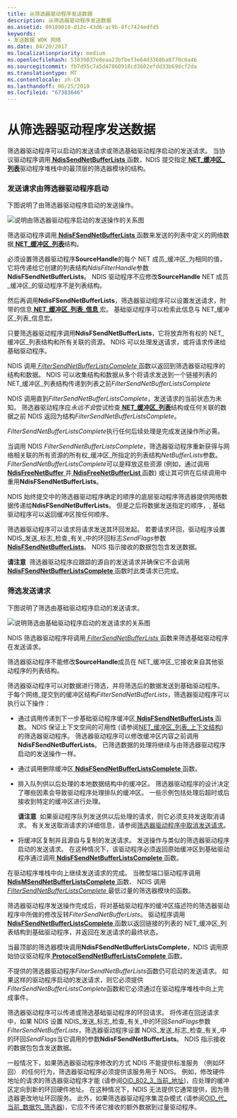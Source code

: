 ```yaml
---
title: 从筛选器驱动程序发送数据
description: 从筛选器驱动程序发送数据
ms.assetid: 09189010-d12c-43d6-ac9b-8fc7424edfd5
keywords:
- 发送数据 WDK 网络
ms.date: 04/20/2017
ms.localizationpriority: medium
ms.openlocfilehash: 53839037e8eaa23bfbef3e64d3368ba8770c6a46
ms.sourcegitcommit: fb7d95c7a5d47860918cd3602efdd33b69dcf2da
ms.translationtype: MT
ms.contentlocale: zh-CN
ms.lasthandoff: 06/25/2019
ms.locfileid: "67383646"
---
```

# <a name="sending-data-from-a-filter-driver"></a>从筛选器驱动程序发送数据





筛选器驱动程序可以启动的发送请求或筛选基础驱动程序启动的发送请求。 当协议驱动程序调用[ **NdisSendNetBufferLists** ](https://docs.microsoft.com/windows-hardware/drivers/ddi/content/ndis/nf-ndis-ndissendnetbufferlists)函数，NDIS 提交指定[ **NET\_缓冲区\_列表**](https://docs.microsoft.com/windows-hardware/drivers/ddi/content/ndis/ns-ndis-_net_buffer_list)驱动程序堆栈中的最顶层的筛选器模块的结构。

### <a name="send-requests-initiated-by-a-filter-driver"></a>发送请求由筛选器驱动程序启动

下图说明了由筛选器驱动程序启动的发送操作。

![说明由筛选器驱动程序启动的发送操作的关系图](images/filtersend.png)

筛选驱动程序调用[ **NdisFSendNetBufferLists** ](https://docs.microsoft.com/windows-hardware/drivers/ddi/content/ndis/nf-ndis-ndisfsendnetbufferlists)函数来发送的列表中定义的网络数据[ **NET\_缓冲区\_列表**](https://docs.microsoft.com/windows-hardware/drivers/ddi/content/ndis/ns-ndis-_net_buffer_list)结构。

必须设置筛选器驱动程序**SourceHandle**的每个 NET 成员\_缓冲区\_为相同的值，它将传递给它创建的列表结构*NdisFilterHandle*参数**NdisFSendNetBufferLists**。 NDIS 驱动程序不应修改**SourceHandle** NET 成员\_缓冲区\_的驱动程序不是列表结构。

然后再调用**NdisFSendNetBufferLists**，筛选器驱动程序可以设置发送请求，附带的信息[ **NET\_缓冲区\_列表\_信息** ](https://docs.microsoft.com/windows-hardware/drivers/network/net-buffer-list-info)宏。 基础驱动程序可以检索此信息与 NET\_缓冲区\_列表\_信息宏。

只要筛选器驱动程序调用**NdisFSendNetBufferLists**，它将放弃所有权的 NET\_缓冲区\_列表结构和所有关联的资源。 NDIS 可以处理发送请求，或将请求传递给基础驱动程序。

NDIS 调用[ *FilterSendNetBufferListsComplete* ](https://docs.microsoft.com/windows-hardware/drivers/ddi/content/ndis/nc-ndis-filter_send_net_buffer_lists_complete)函数以返回到筛选器驱动程序的结构和数据。 NDIS 可以收集结构和数据从多个将请求发送到一个链接列表的 NET\_缓冲区\_列表结构传递到列表之前*FilterSendNetBufferListsComplete*

NDIS 调用直到*FilterSendNetBufferListsComplete*，发送请求的当前状态为未知。 筛选器驱动程序应*永远不会*尝试检查[ **NET\_缓冲区\_列表**](https://docs.microsoft.com/windows-hardware/drivers/ddi/content/ndis/ns-ndis-_net_buffer_list)结构或任何关联的数据之前 NDIS 返回为结构*FilterSendNetBufferListsComplete*。

*FilterSendNetBufferListsComplete*执行任何后续处理是完成发送操作所必需。

当调用 NDIS *FilterSendNetBufferListsComplete*，筛选器驱动程序重新获得与网络相关联的所有资源的所有权\_缓冲区\_所指定的列表结构*NetBufferLists*参数。 *FilterSendNetBufferListsComplete*可以是释放这些资源 (例如，通过调用[ **NdisFreeNetBuffer** ](https://docs.microsoft.com/windows-hardware/drivers/ddi/content/ndis/nf-ndis-ndisfreenetbuffer)并[ **NdisFreeNetBufferList** ](https://docs.microsoft.com/windows-hardware/drivers/ddi/content/ndis/nf-ndis-ndisfreenetbufferlist)函数) 或让其可供在后续调用中重用**NdisFSendNetBufferLists**。

NDIS 始终提交中的筛选器驱动程序确定的顺序的底层驱动程序筛选器提供网络数据传递给**NdisFSendNetBufferLists**。 但是之后将数据发送指定的顺序，, 基础驱动程序可以返回缓冲区按任何顺序。

筛选器驱动程序可以请求将请求发送其环回发起。 若要请求环回，驱动程序设置 NDIS\_发送\_标志\_检查\_有关\_中的环回标志*SendFlags*参数[ **NdisFSendNetBufferLists**](https://docs.microsoft.com/windows-hardware/drivers/ddi/content/ndis/nf-ndis-ndisfsendnetbufferlists)。 NDIS 指示接收的数据包包含发送数据。

**请注意**  筛选器驱动程序应跟踪的源自的发送请求并确保它不会调用[ **NdisFSendNetBufferListsComplete** ](https://docs.microsoft.com/windows-hardware/drivers/ddi/content/ndis/nf-ndis-ndisfsendnetbufferlistscomplete)函数时此类请求已完成。

 

### <a name="filtering-send-requests"></a>筛选发送请求

下图说明了筛选由基础驱动程序启动的发送请求。

![说明筛选由基础驱动程序启动的发送请求的关系图](images/sendfilter.png)

NDIS 筛选器驱动程序将调用[ *FilterSendNetBufferLists* ](https://docs.microsoft.com/windows-hardware/drivers/ddi/content/ndis/nc-ndis-filter_send_net_buffer_lists)函数来筛选基础驱动程序在发送请求。

筛选器驱动程序不能修改**SourceHandle**成员在 NET\_缓冲区\_它接收来自其他驱动程序的列表结构。

筛选器驱动程序可以对数据进行筛选，并将筛选后的数据发送到基础驱动程序。 于每个网络\_提交到的缓冲区结构*FilterSendNetBufferLists*，筛选器驱动程序可以执行以下操作：

-   通过调用传递到下一步基础驱动程序缓冲区[ **NdisFSendNetBufferLists** ](https://docs.microsoft.com/windows-hardware/drivers/ddi/content/ndis/nf-ndis-ndisfsendnetbufferlists)函数。 NDIS 保证上下文空间的可用性 (请参阅[NET\_缓冲区\_列表\_上下文结构](net-buffer-list-context-structure.md)) 的筛选器驱动程序。 筛选器驱动程序可以修改缓冲区内容之前调用**NdisFSendNetBufferLists**。 已筛选数据的处理将继续与由筛选器驱动程序启动的发送操作一样。

-   通过调用删除缓冲区[ **NdisFSendNetBufferListsComplete** ](https://docs.microsoft.com/windows-hardware/drivers/ddi/content/ndis/nf-ndis-ndisfsendnetbufferlistscomplete)函数。

-   排入队列供以后处理的本地数据结构中的缓冲区。 筛选器驱动程序的设计决定了哪些因素会导致驱动程序处理排队的缓冲区。 一些示例包括处理后超时或后接收到特定的缓冲区进行处理。

    **请注意**  如果驱动程序队列发送供以后处理的请求，则它必须支持发送取消请求。 有关发送取消请求的详细信息，请参阅[筛选器驱动程序中取消发送请求](canceling-a-send-request-in-a-filter-driver.md)。

     

-   将缓冲区复制并且源自与复制的发送请求。 发送操作与类似的筛选器驱动程序启动的发送请求。 在这种情况下，该驱动程序必须返回原始缓冲区到基础驱动程序通过调用[ **NdisFSendNetBufferListsComplete** ](https://docs.microsoft.com/windows-hardware/drivers/ddi/content/ndis/nf-ndis-ndisfsendnetbufferlistscomplete)函数。

在驱动程序堆栈中向上继续发送请求的完成。 当微型端口驱动程序调用[ **NdisMSendNetBufferListsComplete** ](https://docs.microsoft.com/windows-hardware/drivers/ddi/content/ndis/nf-ndis-ndismsendnetbufferlistscomplete)函数、 NDIS 调用[ *FilterSendNetBufferListsComplete* ](https://docs.microsoft.com/windows-hardware/drivers/ddi/content/ndis/nc-ndis-filter_send_net_buffer_lists_complete)最低过量的筛选器模块的函数。

筛选器驱动程序发送操作完成后，将对基础驱动程序的缓冲区描述符的筛选器驱动程序中所做的修改反转*FilterSendNetBufferLists*。 驱动程序调用[ **NdisFSendNetBufferListsComplete** ](https://docs.microsoft.com/windows-hardware/drivers/ddi/content/ndis/nf-ndis-ndisfsendnetbufferlistscomplete)函数以返回链接的列表的 NET\_缓冲区\_列表结构到基础驱动程序，并返回在发送请求的最终状态。

当最顶部的筛选器模块调用**NdisFSendNetBufferListsComplete**，NDIS 调用原始协议驱动程序[ **ProtocolSendNetBufferListsComplete** ](https://docs.microsoft.com/windows-hardware/drivers/ddi/content/ndis/nc-ndis-protocol_send_net_buffer_lists_complete)函数。

不提供的筛选器驱动程序*FilterSendNetBufferLists*函数仍可启动的发送请求。 如果这样的驱动程序启动的发送请求，则它必须提供*FilterSendNetBufferListsComplete*函数和它必须通过在驱动程序堆栈中向上完成事件。

筛选器驱动程序可以传递或筛选基础驱动程序的环回请求。 将传递在回送请求中，如果 NDIS 设置 NDIS\_发送\_标志\_检查\_有关\_中的环回*SendFlags*参数*FilterSendNetBufferLists*，筛选器驱动程序设置 NDIS\_发送\_标志\_检查\_有关\_中的环回*SendFlags*当它调用的参数**NdisFSendNetBufferLists**。 NDIS 指示接收的数据包包含发送数据。

一般情况下，如果筛选器驱动程序修改的方式 NDIS 不能提供标准服务 （例如环回） 的任何行为，筛选器驱动程序必须提供该服务用于 NDIS。 例如，修改硬件地址的请求的筛选器驱动程序才能 (请参阅[OID\_802\_3\_当前\_地址](https://docs.microsoft.com/windows-hardware/drivers/network/oid-802-3-current-address))，应处理的缓冲区定向到新的环回硬件地址。 在这种情况下，NDIS 无法提供它通常提供，因为筛选器更改地址环回服务。 此外，如果筛选器驱动程序集混杂模式 (请参阅[OID\_代\_当前\_数据包\_筛选器](https://docs.microsoft.com/windows-hardware/drivers/network/oid-gen-current-packet-filter))，它应不传递它接收的额外数据到过量驱动程序。

 

 





